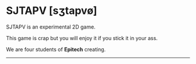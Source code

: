 SJTAPV [sʒtapvø]
=====================

SJTAPV is an experimental 2D game.

This game is crap but you will enjoy it if you stick it in your ass.

We are four students of **Epitech** creating.

----------
